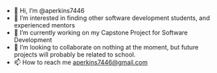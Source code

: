 - 👋 Hi, I’m @aperkins7446
- 👀 I’m interested in finding other software development students, and experienced mentors 
- 🌱 I’m currently working on my Capstone Project for Software Development
- 💞️ I’m looking to collaborate on nothing at the moment, but future projects will probably be related to school.
- 📫 How to reach me aperkins7446@gmail.com

<!---
aperkins7446/aperkins7446 is a ✨ special ✨ repository because its `README.md` (this file) appears on your GitHub profile.
You can click the Preview link to take a look at your changes.
--->

